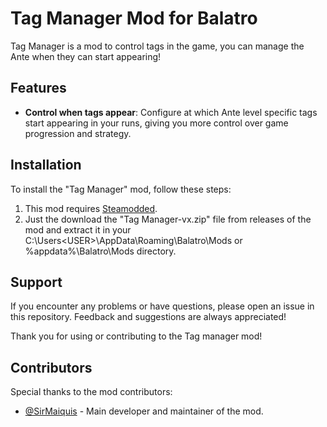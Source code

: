 # Tag Manager Mod for Balatro

Tag Manager is a mod to control tags in the game, you can manage the Ante when they can start appearing!

## Features

- **Control when tags appear**: Configure at which Ante level specific tags start appearing in your runs, giving you more control over game progression and strategy.

## Installation

To install the "Tag Manager" mod, follow these steps:

1. This mod requires [Steamodded](https://github.com/Steamodded/smods).
2. Just the download the "Tag Manager-vx.zip" file from releases of the mod and extract it in your C:\Users\<USER>\AppData\Roaming\Balatro\Mods or %appdata%\Balatro\Mods directory.

## Support

If you encounter any problems or have questions, please open an issue in this repository. Feedback and suggestions are always appreciated!

Thank you for using or contributing to the Tag manager mod!

## Contributors

Special thanks to the mod contributors:

- [@SirMaiquis](https://github.com/SirMaiquis) - Main developer and maintainer of the mod.
